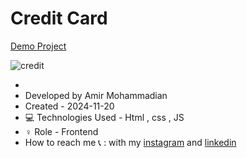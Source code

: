 # Credit Card

 [Demo Project](https://amirmohammadianaftah.github.io/Credit-Card/)


 ![credit](https://github.com/user-attachments/assets/09e6444d-c220-47c8-9da9-123d12a9bb6e)

  - 
- Developed by Amir Mohammadian
- Created - 2024-11-20
- 💻 Technologies Used - Html , css , JS
- ♀️ Role - Frontend
- How to reach me 📞 : with my [instagram](https://www.instagram.com/amirmohammadian.web) and [linkedin](https://www.linkedin.com/in/amir-mohammadian-aa571b31b/)
